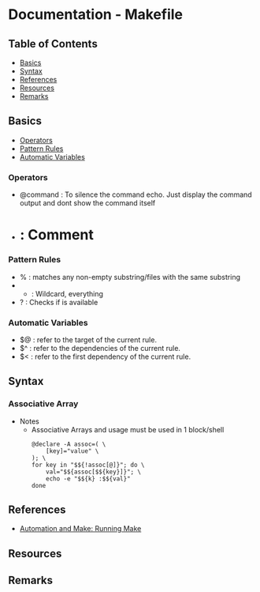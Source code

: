 # Documentation - Makefile

## Table of Contents
- [Basics](#basics)
- [Syntax](#syntax)
- [References](#references)
- [Resources](#resources)
- [Remarks](#remarks)

## Basics

+ [Operators](#operators)
+ [Pattern Rules](#pattern-rules)
+ [Automatic Variables](#automatic-variables)

### Operators

+ @command : To silence the command echo. Just display the command output and dont show the command itself
+ # : Comment

### Pattern Rules

+ % : matches any non-empty substring/files with the same substring
+ * : Wildcard, everything
+ ? : Checks if is available

### Automatic Variables

+ $@ : refer to the target of the current rule.
+ $^ : refer to the dependencies of the current rule.
+ $< : refer to the first dependency of the current rule.

## Syntax

### Associative Array
- Notes
    + Associative Arrays and usage must be used in 1 block/shell
        ```console
        @declare -A assoc=( \
            [key]="value" \
        ); \
        for key in "$${!assoc[@]}"; do \
            val="$${assoc[$${key}]}"; \
            echo -e "$${k} :$${val}"
        done
        ```

## References

+ [Automation and Make: Running Make](https://swcarpentry.github.io/make-novice/reference.html#:~:text=The%20Make%20wildcard%2C%20%25%20%2C%20specifies,a%20file%20called%20books%2Fabyss.)

## Resources

## Remarks
